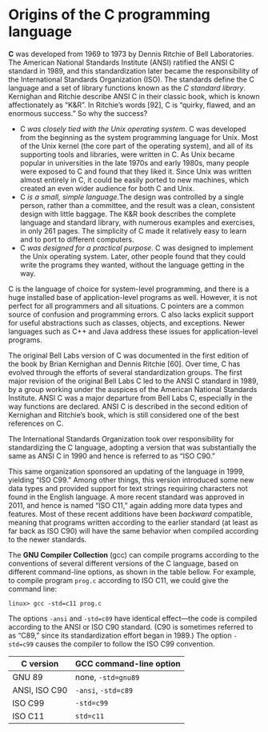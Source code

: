 # Origins of the C programming language

**C** was developed from 1969 to 1973 by Dennis Ritchie of Bell Laboratories. The American National Standards Institute (ANSI) ratified the ANSI C standard in 1989, and this standardization later became the responsibility of the International Standards Organization (ISO). The standards define the C language and a set of library functions known as the *C standard library*. Kernighan and Ritchie describe ANSI C in their classic book, which is known affectionately as “K&R”. In Ritchie’s words [92], C is “quirky, flawed, and an enormous success.” So why the success?

- C *was closely tied with the Unix operating system*. C was developed from the beginning as the system programming language for Unix. Most of the Unix kernel (the core part of the operating
system), and all of its supporting tools and libraries, were written in C. As Unix became popular in universities in the late 1970s and early 1980s, many people were exposed to C and found that they liked it. Since Unix was written almost entirely in C, it could be easily ported to new machines, which created an even wider audience for both C and Unix.
- C *is a small, simple language*.The design was controlled by a single person, rather than a committee, and the result was a clean, consistent design with little baggage. The K&R book describes the complete language and standard library, with numerous examples and exercises, in only 261 pages. The simplicity of C made it relatively easy to learn and to port to different computers.
- C *was designed for a practical purpose*. C was designed to implement the Unix operating system. Later, other people found that they could write the programs they wanted, without the language getting in the way.

C is the language of choice for system-level programming, and there is a huge installed base of application-level programs as well. However, it is not perfect for all programmers and all situations. C pointers are a common source of confusion and programming errors. C also lacks explicit support for useful abstractions such as classes, objects, and exceptions. Newer languages such as C++ and Java address these issues for application-level programs.

The original Bell Labs version of C was documented in the first edition of the book by Brian Kernighan and Dennis Ritchie [60]. Over time, C has evolved through the efforts of several standardization groups. The first major revision of the original Bell Labs C led to the ANSI C standard in 1989, by a group working under the auspices of the American National Standards Institute. ANSI C was a major departure from Bell Labs C, especially in the way functions are declared. ANSI C is described in the second edition of Kernighan and Ritchie’s book, which is still considered one of the best references on C.

The International Standards Organization took over responsibility for standardizing the C language, adopting a version that was substantially the same as ANSI C in 1990 and hence is referred to
as “ISO C90.”

This same organization sponsored an updating of the language in 1999, yielding “ISO C99.” Among other things, this version introduced some new data types and provided support for text strings requiring characters not found in the English language. A more recent standard was approved in 2011, and hence is named “ISO C11,” again adding more data types and features. Most of these recent additions have been *backward* compatible, meaning that programs written according to the earlier standard (at least as far back as ISO C90) will have the same behavior when compiled according to the newer standards.

The **GNU Compiler Collection** (gcc) can compile programs according to the conventions of several different versions of the C language, based on different command-line options, as shown in the table bellow. For example, to compile program ```prog.c``` according to ISO C11, we could give the command line:

```terminal
linux> gcc -std=c11 prog.c
```

The options ```-ansi``` and ```-std=c89``` have identical effect—the code is compiled according to the ANSI or ISO C90 standard. (C90 is sometimes referred to as “C89,” since its standardization effort began in 1989.) The option ```-std=c99``` causes the compiler to follow the ISO C99 convention.

| C version | GCC command-line option |
| --------- | ----------------------- |
| GNU 89 | none, ```-std=gnu89``` |
| ANSI, ISO C90 | ```-ansi```, ```-std=c89``` |
| ISO C99 | ```-std=c99``` |
| ISO C11 | ```std=c11``` |

